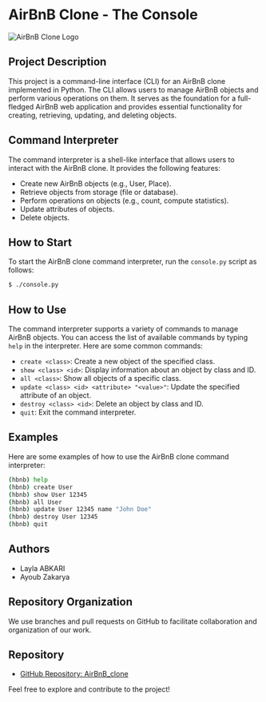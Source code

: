 # AirBnB Clone - The Console

![AirBnB Clone Logo](https://s3.amazonaws.com/alx-intranet.hbtn.io/uploads/medias/2018/6/65f4a1dd9c51265f49d0.png?X-Amz-Algorithm=AWS4-HMAC-SHA256&X-Amz-Credential=AKIARDDGGGOUSBVO6H7D%2F20231106%2Fus-east-1%2Fs3%2Faws4_request&X-Amz-Date=20231106T232100Z&X-Amz-Expires=86400&X-Amz-SignedHeaders=host&X-Amz-Signature=531bbc9f08ccb4575254a68da9cbec7e70f4659a35365eb69c397c305dc765db)

## Project Description
This project is a command-line interface (CLI) for an AirBnB clone implemented in Python. The CLI allows users to manage AirBnB objects and perform various operations on them. It serves as the foundation for a full-fledged AirBnB web application and provides essential functionality for creating, retrieving, updating, and deleting objects.

## Command Interpreter
The command interpreter is a shell-like interface that allows users to interact with the AirBnB clone. It provides the following features:

- Create new AirBnB objects (e.g., User, Place).
- Retrieve objects from storage (file or database).
- Perform operations on objects (e.g., count, compute statistics).
- Update attributes of objects.
- Delete objects.

## How to Start
To start the AirBnB clone command interpreter, run the `console.py` script as follows:
```bash
$ ./console.py
```

## How to Use
The command interpreter supports a variety of commands to manage AirBnB objects. You can access the list of available commands by typing `help` in the interpreter. Here are some common commands:

- `create <class>`: Create a new object of the specified class.
- `show <class> <id>`: Display information about an object by class and ID.
- `all <class>`: Show all objects of a specific class.
- `update <class> <id> <attribute> "<value>"`: Update the specified attribute of an object.
- `destroy <class> <id>`: Delete an object by class and ID.
- `quit`: Exit the command interpreter.

## Examples
Here are some examples of how to use the AirBnB clone command interpreter:

```bash
(hbnb) help
(hbnb) create User
(hbnb) show User 12345
(hbnb) all User
(hbnb) update User 12345 name "John Doe"
(hbnb) destroy User 12345
(hbnb) quit
```

## Authors
- Layla ABKARI
- Ayoub Zakarya

## Repository Organization
We use branches and pull requests on GitHub to facilitate collaboration and organization of our work.

## Repository
- [GitHub Repository: AirBnB_clone](https://github.com/Lelaabk/AirBnB_clone)

Feel free to explore and contribute to the project!
